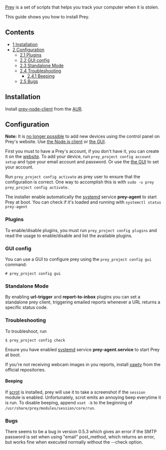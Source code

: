 [Prey](http://preyproject.com/) is a set of scripts that helps you track your computer when it is stolen.

This guide shows you how to install Prey.

## Contents

*   [1 Installation](#Installation)
*   [2 Configuration](#Configuration)
    *   [2.1 Plugins](#Plugins)
    *   [2.2 GUI config](#GUI_config)
    *   [2.3 Standalone Mode](#Standalone_Mode)
    *   [2.4 Troubleshooting](#Troubleshooting)
        *   [2.4.1 Beeping](#Beeping)
    *   [2.5 Bugs](#Bugs)

## Installation

Install [prey-node-client](https://aur.archlinux.org/packages/prey-node-client/) from the [AUR](/index.php/AUR "AUR").

## Configuration

**Note:** It is [no longer possible](http://answers.preyproject.com/topics/add-new-device-manually#message-53178b9f27af477ee7000492) to add new devices using the control panel on Prey's website. Use [the Node.js client](https://github.com/prey/prey-node-client) or [the GUI](#GUI_config).

First you must to have a Prey's account, if you don't have it, you can create it on the [website](https://panel.preyproject.com/signup/). To add your device, run `prey_project config account setup` and type your email account and password. Or use the [the GUI](#GUI_config) to set your account.

Run `prey_project config activate` as prey user to ensure that the configuration is correct. One way to accomplish this is with `sudo -u prey prey_project config activate`.

The installer enable automatically the [systemd](/index.php/Systemd "Systemd") service **prey-agent** to start Prey at boot. You can check if it's loaded and running with `systemctl status prey-agent`

### Plugins

To enable/disable plugins, you must run `prey_project config plugins` and read the usage to enable/disable and list the available plugins.

### GUI config

You can use a GUI to configure prey using the `prey_project config gui` command:

```
# prey_project config gui

```

### Standalone Mode

By enabling **url-trigger** and **report-to-inbox** plugins you can set a standalone prey client, triggering emailed reports whenever a URL returns a specific status code.

### Troubleshooting

To troubleshoot, run

 `$ prey_project config check` 

Ensure you have enabled [systemd](/index.php/Systemd "Systemd") service **prey-agent.service** to start Prey at boot.

If you're not receiving webcam images in you reports, install [xawtv](https://www.archlinux.org/packages/?name=xawtv) from the official repositories.

#### Beeping

If [scrot](/index.php/Taking_a_screenshot#scrot "Taking a screenshot") is installed, prey will use it to take a screenshot if the `session` module is enabled. Unfortunately, scrot emits an annoying beep everytime it is run. To disable beeping, append `xset -b` to the beginning of `/usr/share/prey/modules/session/core/run`.

### Bugs

There seems to be a bug in version 0.5.3 which gives an error if the SMTP password is set when using "email" post_method, which returns an error, but works fine when executed normally without the --check option.